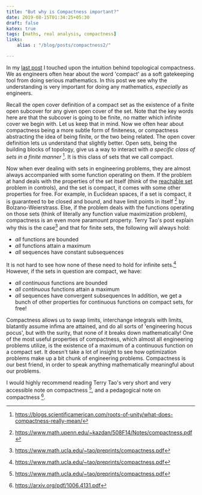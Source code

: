 ```yaml
---
title: "But why is Compactness important?"
date: 2019-08-15T01:34:25+05:30
draft: false
katex: true
tags: [maths, real analysis, compactness]
links:
    alias : "/blog/posts/compactness2/"

---
```


In my [last post](/blog/compactness) I touched upon the intuition behind topological compactness. We as engineers often hear about the word 'compact' as a soft gatekeeping tool from doing serious mathematics. In this post we see why the understanding is very important for doing any mathematics, *especially* as engineers.

Recall the open cover definition of a compact set as the existence of a finite open subcover for any given open cover of the set. Note that the key words here are that the subcover is going to be finite, no matter which infinite cover we begin with. Let us keep that in mind. Now we often hear about compactness being a more subtle form of finiteness, or compactness abstracting the idea of being finite, or the two being related. The open cover definition lets us understand that slightly better. Open sets, being the building blocks of topology, give us a way to interact with *a specific class of sets in a finite manner* [^1]. It is this class of sets that we call compact.

Now when ever dealing with sets in engineering problems, they are almost always accompanied with some function operating on them.
If the problem at hand deals with the properties of the set itself (think of the [reachable set](http://planning.cs.uiuc.edu/node731.html) problem in controls), and the set is compact, it comes with some other properties for free.
For example, in Euclidean spaces, if a set is compact, it is guaranteed to be closed and bound, and have limit points in itself [^2] by Bolzano-Weierstrass.
Else, if the problem deals with the functions operating on those sets (think of literally any function value maximization problem), compactness is an even more paramount property. 
Terry Tao's post explain why this is the case[^3] and that for finite sets, the following will always hold:
* *all* functions are bounded
* *all* functions attain a maximum
* *all* sequences have constant subsequences

It is not hard to see how none of these need to hold for infinite sets.[^3]
However, if the sets in question are compact, we have:
* *all continuous* functions are bounded
* *all continuous* functions attain a maximum
* *all* sequences have convergent subsequences
In addition, we get a bunch of other properties for continuous functions on compact sets, for free!


Compactness allows us to swap limits, interchange integrals with limits, blatantly assume infima are attained, and do all sorts of 'engineering hocus pocus', but with the surity, that none of it breaks down mathematically!
One of the most useful properties of compactness, which almost all engineering problems utilize, is the existence of a maximum of a continuous function on a compact set. 
It doesn't take a lot of insight to see how optimization problems make up a bit chunk of engineering problems.
Compactness is our best friend, in order to speak anything mathematically meaningful about our problems.

I would highly recommend reading Terry Tao's very short and very accessible note on compactness [^3], and a pedagogical note on compactness [^4].

[^1]: https://blogs.scientificamerican.com/roots-of-unity/what-does-compactness-really-mean/
[^2]: https://www.math.upenn.edu/~kazdan/508F14/Notes/compactness.pdf
[^3]: https://www.math.ucla.edu/~tao/preprints/compactness.pdf
[^4]: https://arxiv.org/pdf/1006.4131.pdf
 
